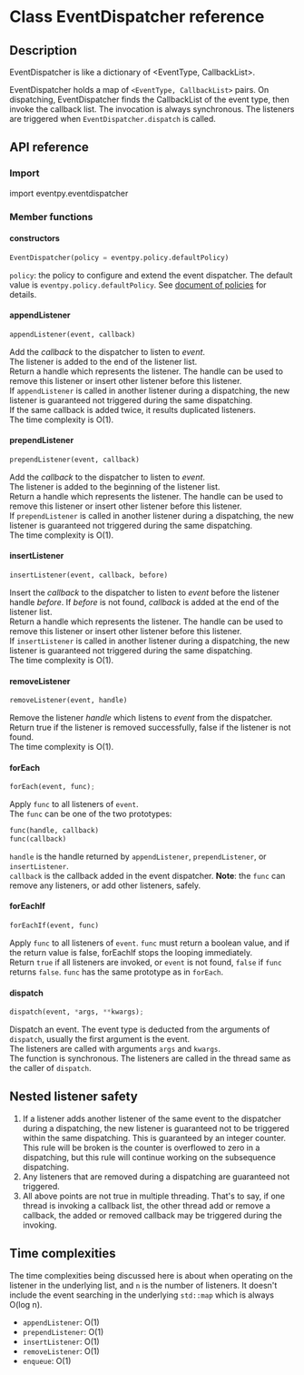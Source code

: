 # Class EventDispatcher reference

<a id="a2_1"></a>
## Description

EventDispatcher is like a dictionary of <EventType, CallbackList>.

EventDispatcher holds a map of `<EventType, CallbackList>` pairs. On dispatching, EventDispatcher finds the CallbackList of the event type, then invoke the callback list. The invocation is always synchronous. The listeners are triggered when `EventDispatcher.dispatch` is called.  

<a id="a2_2"></a>
## API reference

<a id="a3_1"></a>
### Import

import eventpy.eventdispatcher

<a id="a3_4"></a>
### Member functions

#### constructors

```python
EventDispatcher(policy = eventpy.policy.defaultPolicy)
```

`policy`: the policy to configure and extend the event dispatcher. The default value is `eventpy.policy.defaultPolicy`. See [document of policies](policies.md) for details.  

#### appendListener

```python
appendListener(event, callback)
```  
Add the *callback* to the dispatcher to listen to *event*.  
The listener is added to the end of the listener list.  
Return a handle which represents the listener. The handle can be used to remove this listener or insert other listener before this listener.  
If `appendListener` is called in another listener during a dispatching, the new listener is guaranteed not triggered during the same dispatching.  
If the same callback is added twice, it results duplicated listeners.  
The time complexity is O(1).

#### prependListener

```python
prependListener(event, callback)
```  
Add the *callback* to the dispatcher to listen to *event*.  
The listener is added to the beginning of the listener list.  
Return a handle which represents the listener. The handle can be used to remove this listener or insert other listener before this listener.  
If `prependListener` is called in another listener during a dispatching, the new listener is guaranteed not triggered during the same dispatching.  
The time complexity is O(1).

#### insertListener

```python
insertListener(event, callback, before)
```  
Insert the *callback* to the dispatcher to listen to *event* before the listener handle *before*. If *before* is not found, *callback* is added at the end of the listener list.  
Return a handle which represents the listener. The handle can be used to remove this listener or insert other listener before this listener.  
If `insertListener` is called in another listener during a dispatching, the new listener is guaranteed not triggered during the same dispatching.  
The time complexity is O(1).  

#### removeListener

```python
removeListener(event, handle)
```  
Remove the listener *handle* which listens to *event* from the dispatcher.  
Return true if the listener is removed successfully, false if the listener is not found.  
The time complexity is O(1).  

#### forEach

```python
forEach(event, func);
```  
Apply `func` to all listeners of `event`.  
The `func` can be one of the two prototypes:  
```python
func(handle, callback)
func(callback)
```
`handle` is the handle returned by `appendListener`, `prependListener`, or `insertListener`.  
`callback` is the callback added in the event dispatcher.
**Note**: the `func` can remove any listeners, or add other listeners, safely.

#### forEachIf

```python
forEachIf(event, func)
```  
Apply `func` to all listeners of `event`. `func` must return a boolean value, and if the return value is false, forEachIf stops the looping immediately.  
Return `true` if all listeners are invoked, or `event` is not found, `false` if `func` returns `false`.
`func` has the same prototype as in `forEach`.

#### dispatch

```python
dispatch(event, *args, **kwargs);  
```  
Dispatch an event. The event type is deducted from the arguments of `dispatch`, usually the first argument is the event.   
The listeners are called with arguments `args` and `kwargs`.  
The function is synchronous. The listeners are called in the thread same as the caller of `dispatch`.

<a id="a2_3"></a>
## Nested listener safety
1. If a listener adds another listener of the same event to the dispatcher during a dispatching, the new listener is guaranteed not to be triggered within the same dispatching. This is guaranteed by an integer counter. This rule will be broken is the counter is overflowed to zero in a dispatching, but this rule will continue working on the subsequence dispatching.  
2. Any listeners that are removed during a dispatching are guaranteed not triggered.  
3. All above points are not true in multiple threading. That's to say, if one thread is invoking a callback list, the other thread add or remove a callback, the added or removed callback may be triggered during the invoking.

<a id="a2_4"></a>
## Time complexities
The time complexities being discussed here is about when operating on the listener in the underlying list, and `n` is the number of listeners. It doesn't include the event searching in the underlying `std::map` which is always O(log n).
- `appendListener`: O(1)
- `prependListener`: O(1)
- `insertListener`: O(1)
- `removeListener`: O(1)
- `enqueue`: O(1)

